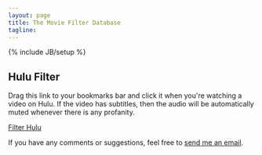 ```yaml
---
layout: page
title: The Movie Filter Database
tagline:
---
```

{% include JB/setup %}

## Hulu Filter

Drag this link to your bookmarks bar and click it when you're watching a video on Hulu.  If the video has subtitles, then the audio will be automatically muted whenever there is any profanity.

<a href="javascript:(%28function%28%29%7Bwindow.baseUrl%3D%27http%3A//tmfdb.org%27%3Bwindow.readabilityToken%3D%27%27%3Bvar%20s%3Ddocument.createElement%28%27script%27%29%3Bs.setAttribute%28%27type%27%2C%27text/javascript%27%29%3Bs.setAttribute%28%27charset%27%2C%27UTF-8%27%29%3Bs.setAttribute%28%27src%27%2CbaseUrl%2B%27/script/application.js%27%29%3Bdocument.documentElement.appendChild%28s%29%3B%7D%29%28%29)">Filter Hulu</a>

If you have any comments or suggestions, feel free to [send me an email](mailto:me@jacobwg.com).


